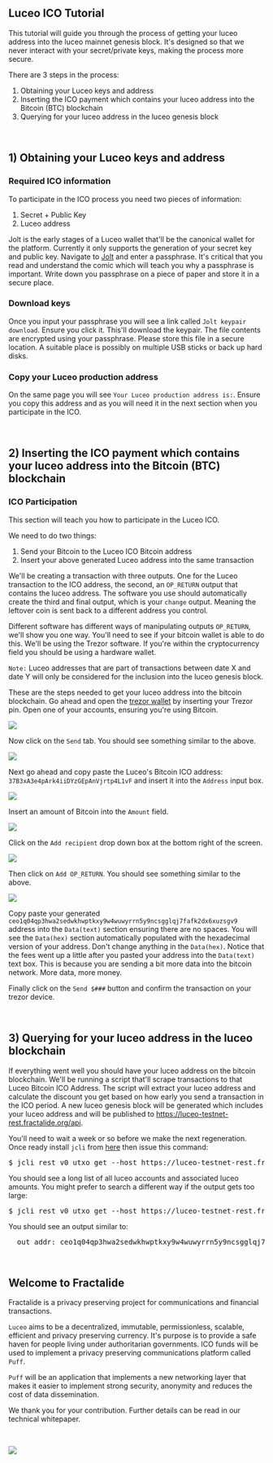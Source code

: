 <div class="container">
    <div class="row">
        <div class="col-md-offset-2 col-md-8 col-sm-offset-2 col-sm-8 col-xs-offset-1 col-xs-10">
            <div class="panel panel-default">
                <div class="panel-body text-center">
                    <h2 class="sub_heading_blue">Luceo ICO Tutorial</h2>
                </div>
                <div class="panel-body">
                    <div class="row">
                        <div class="col-md-offset-1 col-md-10 col-xs-12 light_blue_box">
                            <p>
                                This tutorial will guide you through the process of getting your luceo address into the luceo mainnet genesis block. It's designed so that we never interact with your secret/private keys, making the process more secure.
                            </p>
                            <p>
                              There are 3 steps in the process:
                            </p>
                            <ol>
                              <li>Obtaining your Luceo keys and address</li>
                              <li>Inserting the ICO payment which contains your luceo address into the Bitcoin (BTC) blockchain</li>
                              <li>Querying for your luceo address in the luceo genesis block</li>
                            </ol>
                        </div>
                    </div>
                    <br>
                </div>
            </div>
        </div>
    </div>
    <div class="row">
        <div class="col-md-offset-2 col-md-8 col-sm-offset-2 col-sm-8 col-xs-offset-1 col-xs-10">
            <div class="panel panel-default">
                <div class="panel-body text-center">
                    <h2 class="sub_heading_blue">1) Obtaining your Luceo keys and address</h2>
                </div>
                <div class="panel-body">
                    <div class="row">
                        <div class="col-md-offset-1 col-md-10 col-xs-12 light_blue_box">
                            <h3>Required ICO information</h3>
                            <p>
                                To participate in the ICO process you need two pieces of information:
                                <ol>
                                  <li>Secret + Public Key</li>
                                  <li>Luceo address</li>
                                </ol>
                            </p>
                            <p>
                                Jolt is the early stages of a Luceo wallet that'll be the canonical wallet for the platform. Currently it only supports the generation of your secret key and public key.
                                Navigate to <a href="https://puff.fractalide.org/jolt">Jolt</a> and enter a passphrase. It's critical that you read and understand the comic which will teach you why a passphrase is important. Write down you passphrase on a piece of paper and store it in a secure place.
                            </p>
                            <h3>Download keys</h3>
                            <p>
                                Once you input your passphrase you will see a link called <code>Jolt keypair download</code>. Ensure you click it. This'll download the keypair. The file contents are encrypted using your passphrase. Please store this file in a secure location. A suitable place is possibly on multiple USB sticks or back up hard disks.
                            </p>
                            <h3>Copy your Luceo production address</h3>
                            <p>
                                On the same page you will see <code>Your Luceo production address is:</code>. Ensure you copy this address and as you will need it in the next section when you participate in the ICO.
                            </p>
                        </div>
                    </div>
                    <br>
                </div>
            </div>
        </div>
    </div>
    <div class="row">
        <div class="col-md-offset-2 col-md-8 col-sm-offset-2 col-sm-8 col-xs-offset-1 col-xs-10">
            <div class="panel panel-default">
                <div class="panel-body text-center">
                    <h2 class="sub_heading_blue">2) Inserting the ICO payment which contains your luceo address into the Bitcoin (BTC) blockchain</h2>
                </div>
                <div class="panel-body">
                    <div class="row">
                        <div class="col-md-offset-1 col-md-10 col-xs-12 light_blue_box">
                            <h3>ICO Participation</h3>
                            <p>
                                This section will teach you how to participate in the Luceo ICO.
                            </p>
                            <p>
                                We need to do two things:
                                <ol>
                                  <li>Send your Bitcoin to the Luceo ICO Bitcoin address</li>
                                  <li>Insert your above generated Luceo address into the same transaction</li>
                                </ol>
                            </p>
                            <p>
                                We'll be creating a transaction with three outputs. One for the Luceo transaction to the ICO address, the second, an <code>OP_RETURN</code> output that contains the luceo address. The software you use should automatically create the third and final output, which is your <code>change</code> output. Meaning the leftover coin is sent back to a different address you control.
                            </p>
                            <p>
                                Different software has different ways of manipulating outputs <code>OP_RETURN</code>, we'll show you one way. You'll need to see if your bitcoin wallet is able to do this. We'll be using the Trezor software. If you're within the cryptocurrency field you should be using a hardware wallet.
                            </p>
                            <p>
                                <code>Note:</code> Luceo addresses that are part of transactions between date X and date Y will only be considered for the inclusion into the luceo genesis block.
                            </p>
                            <p>
                                These are the steps needed to get your luceo address into the bitcoin blockchain. Go ahead and open the <a href="https://wallet.trezor.io">trezor wallet</a> by inserting your Trezor pin. Open one of your accounts, ensuring you're using Bitcoin.
                            </p>
                            <div class="trezor_steps">
                                <img class="trezor" src="/img/ico-tutorial/step1.png" />
                            </div>
                            <p>
                                Now click on the <code>Send</code> tab. You should see something similar to the above.
                            </p>
                            <div class="trezor_steps">
                                <img class="trezor" src="/img/ico-tutorial/step2.png" />
                            </div>
                            <p>
                                Next go ahead and copy paste the Luceo's Bitcoin ICO address: <code>37B3xA3e4pArk4iiDYzGEpAnVjrtp4L1vF</code> and insert it into the <code>Address</code> input box.
                            </p>
                            <div class="trezor_steps">
                                <img class="trezor" src="/img/ico-tutorial/step3.png" />
                            </div>
                            <p>
                                Insert an amount of Bitcoin into the <code>Amount</code> field.
                            </p>
                            <div class="trezor_steps">
                                <img class="trezor" src="/img/ico-tutorial/step4.png" />
                            </div>
                            <p>
                                Click on the <code>Add recipient</code> drop down box at the bottom right of the screen.
                            </p>
                            <div class="trezor_steps">
                                <img class="trezor" src="/img/ico-tutorial/step5.png" />
                            </div>
                            <p>
                                Then click on <code>Add OP_RETURN</code>. You should see something similar to the above.
                            </p>
                            <div class="trezor_steps">
                                <img class="trezor" src="/img/ico-tutorial/step6.png" />
                            </div>
                            <p>
                                Copy paste your generated <code>ceo1q04qp3hwa2sedwkhwptkxy9w4wuwyrrn5y9ncsgglqj7fafk2dx6xuzsgv9</code> address into the <code>Data(text)</code> section ensuring there are no spaces. You will see the <code>Data(hex)</code> section automatically populated with the hexadecimal version of your address. Don't change anything in the <code>Data(hex)</code>. Notice that the fees went up a little after you pasted your address into the <code>Data(text)</code> text box. This is because you are sending a bit more data into the bitcoin network. More data, more money.
                            </p>
                            <p>
                                Finally click on the <code>Send $###</code> button and confirm the transaction on your trezor device.
                            </p>
                        </div>
                    </div>
                    <br>
                </div>
            </div>
        </div>
    </div>
    <div class="row">
        <div class="col-md-offset-2 col-md-8 col-sm-offset-2 col-sm-8 col-xs-offset-1 col-xs-10">
            <div class="panel panel-default">
                <div class="panel-body text-center">
                    <h2 class="sub_heading_blue">3) Querying for your luceo address in the luceo blockchain</h2>
                </div>
                <div class="panel-body">
                    <div class="row">
                        <div class="col-md-offset-1 col-md-10 col-xs-12 light_blue_box">
                            <p>
                                If everything went well you should have your luceo address on the bitcoin blockchain. We'll be running a script that'll scrape transactions to that Luceo Bitcoin ICO Address. The script will extract your luceo address and calculate the discount you get based on how early you send a transaction in the ICO period. A new luceo genesis block will be generated which includes your luceo address and will be published to <a href="https://luceo-testnet-rest.fractalide.org/api">https://luceo-testnet-rest.fractalide.org/api</a>.
                            </p>
                            <p>
                                You'll need to wait a week or so before we make the next regeneration. Once ready install <code>jcli</code> from <a href="https://github.com/fractalide/jormungandr">here</a> then issue this command:
                                <pre>$ jcli rest v0 utxo get --host https://luceo-testnet-rest.fractalide.org/api/</pre>
                                You should see a long list of all luceo accounts and associated luceo amounts. You might prefer to search a different way if the output gets too large:
                                <pre>$ jcli rest v0 utxo get --host https://luceo-testnet-rest.fractalide.org/api/ | grep ceo1q04qp3hwa2sedwkhwptkxy9w4wuwyrrn5y9ncsgglqj7fafk2dx6xuzsgv9</pre> You should see an output similar to: <pre>  out_addr: ceo1q04qp3hwa2sedwkhwptkxy9w4wuwyrrn5y9ncsgglqj7fafk2dx6xuzsgv9</pre>
                            </p>
                        </div>
                    </div>
                    <br>
                </div>
            </div>
        </div>
    </div>
    <div class="row">
        <div class="col-md-offset-2 col-md-8 col-sm-offset-2 col-sm-8 col-xs-offset-1 col-xs-10">
            <div class="panel panel-default">
                <div class="panel-body text-center">
                    <h2 class="sub_heading_blue">Welcome to Fractalide</h2>
                </div>
                <div class="panel-body">
                    <div class="row">
                        <div class="col-md-offset-1 col-md-10 col-xs-12 light_blue_box">
                            <p>
                                Fractalide is a privacy preserving project for communications and financial transactions.
                            </p>
                            <p>
                                <code>Luceo</code> aims to be a decentralized, immutable, permissionless, scalable, efficient and privacy preserving currency. It's purpose is to provide a safe haven for people living under authoritarian governments. ICO funds will be used to implement a privacy preserving communications platform called <code>Puff</code>.
                            </p>
                            <p>
                                <code>Puff</code> will be an application that implements a new networking layer that makes it easier to implement strong security, anonymity and reduces the cost of data dissemination.
                            </p>
                            <p>
                                We thank you for your contribution. Further details can be read in our technical whitepaper.
                            </p>
                        </div>
                    </div>
                    <br>
                    <div class="text-center">
                      <p><img class="sword" src="/img/comic/sword-min.png"/></p>
                    </div>
                </div>
            </div>
        </div>
    </div>
</div>

<script src="/js/ico.js"></script>
